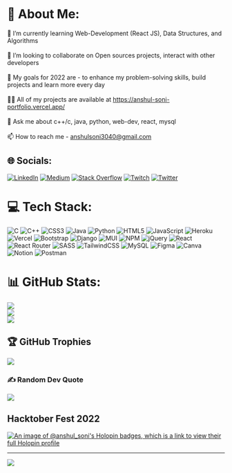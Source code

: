 # 💫 About Me:
🌱 I’m currently learning Web-Development (React JS), Data Structures, and Algorithms<br><br>👯 I’m looking to collaborate on Open sources projects, interact with other developers<br><br>🚀 My goals for 2022 are - to enhance my problem-solving skills, build projects and learn more every day<br><br>👨‍💻 All of my projects are available at https://anshul-soni-portfolio.vercel.app/<br><br>💬 Ask me about c++/c, java, python, web-dev, react, mysql<br><br>📫 How to reach me  - anshulsoni3040@gmail.com


## 🌐 Socials:
[![LinkedIn](https://img.shields.io/badge/LinkedIn-%230077B5.svg?logo=linkedin&logoColor=white)](https://linkedin.com/in/-anshul-soni) [![Medium](https://img.shields.io/badge/Medium-12100E?logo=medium&logoColor=white)](https://medium.com/@@anshul_sonii) [![Stack Overflow](https://img.shields.io/badge/-Stackoverflow-FE7A16?logo=stack-overflow&logoColor=white)](https://stackoverflow.com/users/14875922) [![Twitch](https://img.shields.io/badge/Twitch-%239146FF.svg?logo=Twitch&logoColor=white)](https://twitch.tv/anshulsoni04) [![Twitter](https://img.shields.io/badge/Twitter-%231DA1F2.svg?logo=Twitter&logoColor=white)](https://twitter.com/Anshul_the_soni) 

# 💻 Tech Stack:
![C](https://img.shields.io/badge/c-%2300599C.svg?style=for-the-badge&logo=c&logoColor=white) ![C++](https://img.shields.io/badge/c++-%2300599C.svg?style=for-the-badge&logo=c%2B%2B&logoColor=white) ![CSS3](https://img.shields.io/badge/css3-%231572B6.svg?style=for-the-badge&logo=css3&logoColor=white) ![Java](https://img.shields.io/badge/java-%23ED8B00.svg?style=for-the-badge&logo=java&logoColor=white) ![Python](https://img.shields.io/badge/python-3670A0?style=for-the-badge&logo=python&logoColor=ffdd54) ![HTML5](https://img.shields.io/badge/html5-%23E34F26.svg?style=for-the-badge&logo=html5&logoColor=white) ![JavaScript](https://img.shields.io/badge/javascript-%23323330.svg?style=for-the-badge&logo=javascript&logoColor=%23F7DF1E) ![Heroku](https://img.shields.io/badge/heroku-%23430098.svg?style=for-the-badge&logo=heroku&logoColor=white) ![Vercel](https://img.shields.io/badge/vercel-%23000000.svg?style=for-the-badge&logo=vercel&logoColor=white) ![Bootstrap](https://img.shields.io/badge/bootstrap-%23563D7C.svg?style=for-the-badge&logo=bootstrap&logoColor=white) ![Django](https://img.shields.io/badge/django-%23092E20.svg?style=for-the-badge&logo=django&logoColor=white) ![MUI](https://img.shields.io/badge/MUI-%230081CB.svg?style=for-the-badge&logo=material-ui&logoColor=white) ![NPM](https://img.shields.io/badge/NPM-%23000000.svg?style=for-the-badge&logo=npm&logoColor=white) ![jQuery](https://img.shields.io/badge/jquery-%230769AD.svg?style=for-the-badge&logo=jquery&logoColor=white) ![React](https://img.shields.io/badge/react-%2320232a.svg?style=for-the-badge&logo=react&logoColor=%2361DAFB) ![React Router](https://img.shields.io/badge/React_Router-CA4245?style=for-the-badge&logo=react-router&logoColor=white) ![SASS](https://img.shields.io/badge/SASS-hotpink.svg?style=for-the-badge&logo=SASS&logoColor=white) ![TailwindCSS](https://img.shields.io/badge/tailwindcss-%2338B2AC.svg?style=for-the-badge&logo=tailwind-css&logoColor=white) ![MySQL](https://img.shields.io/badge/mysql-%2300f.svg?style=for-the-badge&logo=mysql&logoColor=white) 	![Figma](https://img.shields.io/badge/figma-%23F24E1E.svg?style=for-the-badge&logo=figma&logoColor=white) ![Canva](https://img.shields.io/badge/Canva-%2300C4CC.svg?style=for-the-badge&logo=Canva&logoColor=white) ![Notion](https://img.shields.io/badge/Notion-%23000000.svg?style=for-the-badge&logo=notion&logoColor=white) ![Postman](https://img.shields.io/badge/Postman-FF6C37?style=for-the-badge&logo=postman&logoColor=white)
# 📊 GitHub Stats:
![](https://github-readme-stats.vercel.app/api?username=anshulsoni4&theme=tokyonight&hide_border=false&include_all_commits=true&count_private=true)<br/>
![](https://github-readme-streak-stats.herokuapp.com/?user=anshulsoni4&theme=tokyonight&hide_border=false)<br/>
![](https://github-readme-stats.vercel.app/api/top-langs/?username=anshulsoni4&theme=tokyonight&hide_border=false&include_all_commits=true&count_private=true&layout=compact)

## 🏆 GitHub Trophies
![](https://github-profile-trophy.vercel.app/?username=anshulsoni4&theme=tokyonight&no-frame=false&no-bg=false&margin-w=4)

### ✍️ Random Dev Quote
![](https://quotes-github-readme.vercel.app/api?type=horizontal&theme=tokyonight)

## Hacktober Fest 2022
[![An image of @anshul_soni's Holopin badges, which is a link to view their full Holopin profile](https://holopin.me/anshul_soni)](https://holopin.io/@anshul_soni)


---
[![](https://visitcount.itsvg.in/api?id=anshulsoni4&icon=7&color=4)](https://visitcount.itsvg.in)
